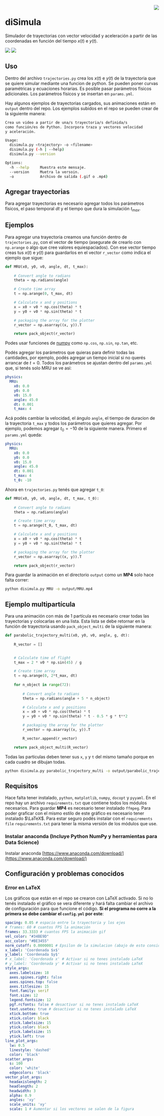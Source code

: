 <img src="logo.png" align="right" />

# diSimula

Simulador de trayectorias con vector velocidad y aceleración a partir de las 
coordenadas en función del tiempo $x(t)$ e $y(t)$.

![](output/olita.gif)
![](output/parabolic_trajectory_multi.gif)

## Uso

Dentro del archivo `trajectories.py` crea los $x(t)$ e $y(t)$ de la trayectoria que se quiere simular mediante una funcion de python. Se pueden poner curvas paramétricas y ecuaciones horarias. Es posible pasar parámetros físicos adicionales. Los parámetros físicos y se insertan en `params.yml`.

Hay algunos ejemplos de trayectorias cargados, sus animaciones están en `output` dentro del repo. Los ejemplos subidos en el repo se pueden crear de la siguiente manera:

~~~ bash
Crea un video a partir de una/s trayectoria/s definida/s
como función/es de Python. Incorpora traza y vectores velocidad
y aceleración.

Usage:
  disimula.py <trajectory> -o <filename>
  disimula.py (-h | --help)
  disimula.py --version

Options:
  -h --help     Muestra este mensaje.
  --version     Muetra la versoin.
  -o            Archivo de salida (.gif o .mp4)
~~~

## Agregar trayectorias

Para agregar trayectorias es necesario agregar todos los parámetros físicos, el paso temporal $dt$ y el tiempo que dura la simulación $t_{max}$. 

## Ejemplos

Para agregar una trayectoria creamos una función dentro de `trajectories.py`, con el vector de tiempo (asegurate de crearlo con `np.arange` o algo que cree valores equiespaciados). Con ese vector tiempo creas tus $x(t)$ e $y(t)$ para guardarlos en el vector `r_vector` como indica el ejemplo que sigue:

~~~ python
def MRU(x0, y0, v0, angle, dt, t_max):
    
    # Convert angle to radians
    theta = np.radians(angle)

    # Create time array
    t = np.arange(0, t_max, dt)

    # Calculate x and y positions
    x = x0 + v0 * np.cos(theta) * t
    y = y0 + v0 * np.sin(theta) * t

    # packaging the array for the plotter
    r_vector = np.asarray((x, y)).T

    return pack_object(r_vector)
~~~

Podes usar funciones de [numpy](https://numpy.org/) como `np.cos`, `np.sin`, `np.tan`, etc.

Podés agregar los parámetros que quieras para definir todas las cantidades, por ejemplo, podés agregar un tiempo inicial si no querés arrancar de $t=0$. Todos los parámetros se ajustan dentro del `params.yml` que, si tenés 
solo MRU se ve así:

~~~ yaml
physics: 
  MRU: 
    x0: 0.0
    y0: 0.0
    v0: 15.0
    angle: 45.0
    dt: 0.001
    t_max: 4
~~~

Acá podés cambiar la velocidad, el ángulo `angle`, el tiempo de duracion de la trayectoria `t_max` y todos los parámetros que 
quieres agregar. Por ejemplo, podemos agregar $t_0=-10$ de la siguiente
manera. Primero el `params.yml` queda:

~~~ yaml
physics: 
  MRU: 
    x0: 0.0
    y0: 0.0
    v0: 15.0
    angle: 45.0
    dt: 0.001
    t_max: 4
    t_0: -10
~~~

Ahora en `trajectories.py` tenés que agregar `t_0`:

~~~ python
def MRU(x0, y0, v0, angle, dt, t_max, t_0):
    
    # Convert angle to radians
    theta = np.radians(angle)

    # Create time array
    t = np.arange(t_0, t_max, dt)

    # Calculate x and y positions
    x = x0 + v0 * np.cos(theta) * t
    y = y0 + v0 * np.sin(theta) * t

    # packaging the array for the plotter
    r_vector = np.asarray((x, y)).T

    return pack_object(r_vector)
~~~

Para guardar la animación en el directorio `output` como un **MP4** solo hace falta 
correr:

~~~ bash
python disimula.py MRU -o output/MRU.mp4
~~~

## Ejemplo multipartícula

Para una animación con más de 1 partícula es necesario 
crear todas las trayectorias y colocarlas en una lista. Esta lista se
debe retornar en la función de trayectoria usando `pack_object_multi` de la siguiente manera:

~~~ python
def parabolic_trajectory_multi(x0, y0, v0, angle, g, dt):
    
    R_vector = []

    
    # Calculate time of flight
    t_max = 2 * v0 * np.sin(45) / g

    # Create time array
    t = np.arange(0, 2*t_max, dt)
    
    for n_object in range(72):
    
        # Convert angle to radians
        theta = np.radians(angle + 5 * n_object)

        # Calculate x and y positions
        x = x0 + v0 * np.cos(theta) * t
        y = y0 + v0 * np.sin(theta) * t - 0.5 * g * t**2

        # packaging the array for the plotter
        r_vector = np.asarray((x, y)).T

        R_vector.append(r_vector)

    return pack_object_multi(R_vector)
~~~

Todas las particulas deben tener sus `x`, `y` y `t` del mismo tamaño porque en cada cuadro se dibujan todas.

~~~ bash
python disimula.py parabolic_trajectory_multi -o output/parabolic_trajectory_multi.gif
~~~


## Requisitos

Hace falta tener instalado, `python`, `matplotlib`, `numpy`, `docopt` y `pyyaml`. En el repo hay un archivo `requirements.txt` que contiene todos los módulos necesarios. Para guardar **MP4** es necesario tener instalado `ffmpeg`. Para poder graficar con el mismo estilo de este gráfico es necesario tener instalado $\LaTeX$. Para estar seguro podés instalar con el `requirements file` `requirements.txt` para tener la misma versión de los módulos que use.

### Instalar anaconda (Incluye Python NumPy y herramientas para Data Science)

Instalar anaconda
[https://www.anaconda.com/download/](https://www.anaconda.com/download/)

## Configuración y problemas conocidos

### Error en LaTeX

Los gráficos que están en el repo se crearon con LaTeX activado. Si no lo tenés instalado el gráfico se vera diferente y hará falta cambiar el archivo de configuración para que funcione el código. **Si el programa no corre a la primera se debe cambiar el `config.yml` por este**:

~~~ yaml
spacing: 0.05 # espacio entre la trayectoria y los ejes
# frames: 60 # cuantos FPS la animación
frames: 33.3333 # cuantos FPS la animación gif
vel_color: "#34BE9D"
acc_color: "#BE3455"
norm_cutoff: 0.0000001 # Epsilon de la simulacion (abajo de esto considero que la norma es cero)
x_label: 'Coordenada $x$'
y_label: 'Coordenada $y$'
# x_label: 'Coordenada x' # Activar si no tenes instalado LaTeX
# y_label: 'Coordenada y' # Activar si no tenes instalado LaTeX
style_args: 
  axes.labelsize: 18
  axes.spines.right: false
  axes.spines.top: false
  axes.titlesize: 15
  font.family: serif
  font.size: 12
  legend.fontsize: 12
  pgf.rcfonts: false # desactivar si no tenes instalado LaTeX
  text.usetex: true # desactivar si no tenes instalado LaTeX
  xtick.bottom: true
  xtick.color: black
  xtick.labelsize: 15
  ytick.color: black
  ytick.labelsize: 15
  ytick.left: true
line_plot_args:
  lw: 0.5
  linestyle: 'dashed'
  color: 'black'
scatter_args:
  s: 100
  color: 'white' 
  edgecolors: 'black' 
vector_plot_args:
  headaxislength: 2
  headlength: 2
  headwidth: 3
  alpha: 0.9
  angles: 'xy'
  scale_units: 'xy'
  scale: 1 # Aumentar si los vectores se salen de la figura
~~~